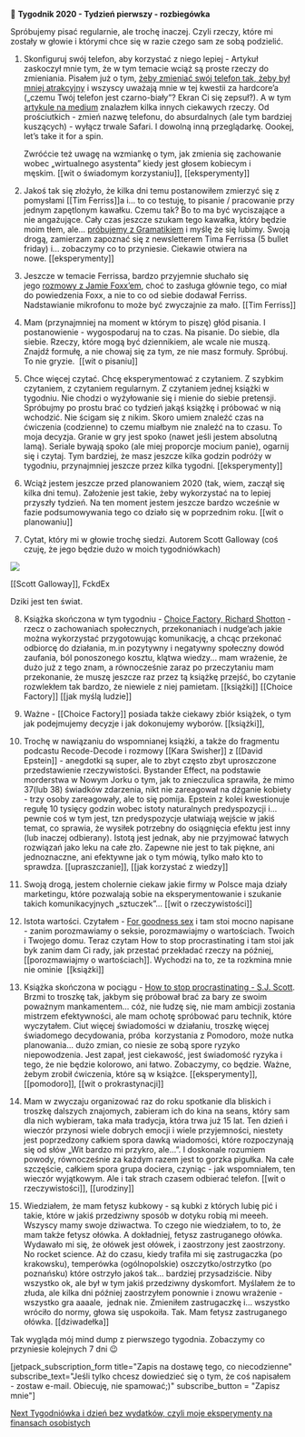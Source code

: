 📆 **Tygodnik 2020 - Tydzień pierwszy - rozbiegówka**

Spróbujemy pisać regularnie, ale trochę inaczej. Czyli rzeczy, które mi zostały w głowie i którymi chce się w razie czego sam ze sobą podzielić.

1.  Skonfiguruj swój telefon, aby korzystać z niego lepiej - Artykuł zaskoczył mnie tym, że w tym temacie wciąż są proste rzeczy do zmieniania. Pisałem już o tym, [żeby zmieniać swój telefon tak, żeby był mniej atrakcyjny](https://niecodzienny.net/2017/12/zwracasz-uwage-trzymasz-zasiegu-reki/) i wszyscy uważają mnie w tej kwestii za hardcore’a („czemu Twój telefon jest czarno-biały”? Ekran Ci się zepsuł?). A w tym [artykule na medium]([https://medium.com/better-humans/how-to-set-up-your-iphone-for-productivity-focus-and-your-own-longevity-bb27a68cc3d8#c11d](https://medium.com/better-humans/how-to-set-up-your-iphone-for-productivity-focus-and-your-own-longevity-bb27a68cc3d8#c11d)) znalazłem kilka innych ciekawych rzeczy. Od prościutkich - zmień nazwę telefonu, do absurdalnych (ale tym bardziej kuszących) - wyłącz trwale Safari. I dowolną inną przeglądarkę. Oookej, let’s take it for a spin.  
      
    Zwróćcie też uwagę na wzmiankę o tym, jak zmienia się zachowanie wobec „wirtualnego asystenta” kiedy jest głosem kobiecym i męskim. [[wit o świadomym korzystaniu]], [[eksperymenty]]
    
2.  Jakoś tak się złożyło, że kilka dni temu postanowiłem zmierzyć się z pomysłami [[Tim Ferriss]]a i… to co testuję, to pisanie / pracowanie przy jednym zapętlonym kawałku. Czemu tak? Bo to ma być wyciszające a nie angażujące. Cały czas jeszcze szukam tego kawałka, który będzie moim tłem, ale… [próbujemy z Gramatikiem](https://www.youtube.com/watch?v=OxKnO9GzgQM) i myślę że się lubimy. Swoją drogą, zamierzam zapoznać się z newsletterem Tima Ferrissa (5 bullet friday) i… zobaczymy co to przyniesie. Ciekawie otwiera na nowe. [[eksperymenty]]

3. Jeszcze w temacie Ferrissa, bardzo przyjemnie słuchało się jego [rozmowy z Jamie Foxx’em](https://www.youtube.com/watch?v=YGnnEfmP8K4), choć to zasługa głównie tego, co miał do powiedzenia Foxx, a nie to co od siebie dodawał Ferriss. Nadstawianie mikrofonu to może być zwyczajnie za mało. [[Tim Ferriss]]

4. Mam (przynajmniej na moment w którym to piszę) głód pisania. I postanowienie - wygospodaruj na to czas. Na pisanie. Do siebie, dla siebie. Rzeczy, które mogą być dziennikiem, ale wcale nie muszą. Znajdź formułę, a nie chowaj się za tym, ze nie masz formuły. Spróbuj. To nie gryzie.  [[wit o pisaniu]]

5. Chce więcej czytać. Chcę eksperymentować z czytaniem. Z szybkim czytaniem, z czytaniem regularnym. Z czytaniem jednej książki w tygodniu. Nie chodzi o wyżyłowanie się i mienie do siebie pretensji. Spróbujmy po prostu brać co tydzień jakąś książkę i próbować w nią wchodzić. Nie ścigam się z nikim. Skoro umiem znaleźć czas na ćwiczenia (codzienne) to czemu miałbym nie znaleźć na to czasu. To moja decyzja. Granie w gry jest spoko (nawet jeśli jestem absolutną lamą). Seriale bywają spoko (ale miej proporcje mocium panie), ogarnij się i czytaj. Tym bardziej, że masz jeszcze kilka godzin podróży w tygodniu, przynajmniej jeszcze przez kilka tygodni. [[eksperymenty]]

6. Wciąż jestem jeszcze przed planowaniem 2020 (tak, wiem, zaczął się kilka dni temu). Założenie jest takie, żeby wykorzystać na to lepiej przyszły tydzień. Na ten moment jestem jeszcze bardzo wcześnie w fazie podsumowywania tego co działo się w poprzednim roku. [[wit o planowaniu]] 

7. Cytat, który mi w głowie trochę siedzi. Autorem Scott Galloway (coś czuję, że jego będzie dużo w moich tygodniówkach)

![](https://i2.wp.com/niecodzienny.net/wp-content/uploads/2020/01/networks.jpg?fit=560%2C166&ssl=1)

[[Scott Galloway]], FckdEx

Dziki jest ten świat. 

8. Książka skończona w tym tygodniu - [Choice Factory, Richard Shotton](https://www.amazon.com/Choice-Factory-behavioural-biases-influence/dp/085719609X) - rzecz o zachowaniach społecznych, przekonaniach i nudge’ach jakie można wykorzystać przygotowując komunikację, a chcąc przekonać odbiorcę do działania, m.in pozytywny i negatywny społeczny dowód zaufania, ból ponoszonego kosztu, klątwa wiedzy... mam wrażenie, że dużo już z tego znam, a równocześnie zaraz po przeczytaniu mam przekonanie, że muszę jeszcze raz przez tą książkę przejść, bo czytanie rozwlekłem tak bardzo, że niewiele z niej pamietam. [[książki]] [[Choice Factory]] [[jak myślą ludzie]]

9.  Ważne - [[Choice Factory]] posiada także ciekawy zbiór książek, o tym jak podejmujemy decyzje i jak dokonujemy wyborów. [[książki]], 

10. Trochę w nawiązaniu do wspomnianej książki, a także do fragmentu podcastu Recode-Decode i rozmowy [[Kara Swisher]] z [[David Epstein]] - anegdotki są super, ale to zbyt często zbyt uproszczone przedstawienie rzeczywistości. Bystander Effect, na podstawie morderstwa w Nowym Jorku o tym, jak to znieczulica sprawiła, że mimo 37(lub 38) świadków zdarzenia, nikt nie zareagował na dźganie kobiety - trzy osoby zareagowały, ale to się pomija. Epstein z kolei kwestionuje regułę 10 tysięcy godzin wobec istoty naturalnych predyspozycji i... pewnie coś w tym jest, tzn predyspozycje ułatwiają wejście w jakiś temat, co sprawia, że wysiłek potrzebny do osiągnięcia efektu jest inny (lub inaczej odbierany). Istotą jest jednak, aby nie przyjmować łatwych rozwiązań jako leku na całe zło. Zapewne nie jest to tak piękne, ani jednoznaczne, ani efektywne jak o tym mówią, tylko mało kto to sprawdza. [[upraszczanie]], [[jak korzystać z wiedzy]]

11. Swoją drogą, jestem cholernie ciekaw jakie firmy w Polsce maja działy marketingu, które pozwalają sobie na eksperymentowanie i szukanie takich komunikacyjnych „sztuczek”... [[wit o rzeczywistości]]

12. Istota wartości. Czytałem - [For goodness sex](https://www.amazon.com/Goodness-Sex-Changing-Sexuality-Values/dp/0062269518/ref=sr_1_1?keywords=for+goodness+sex&qid=1578644657&s=books&sr=1-1) i tam stoi mocno napisane - zanim porozmawiamy o seksie, porozmawiajmy o wartościach. Twoich i Twojego domu. Teraz czytam How to stop procrastinating i tam stoi jak byk zanim dam Ci rady, jak przestać przekładać rzeczy na później, [[porozmawiajmy o wartościach]]. Wychodzi na to, ze ta rozkmina mnie nie ominie  [[książki]]

13. Książka skończona w pociągu - [How to stop procrastinating - S.J. Scott](https://www.amazon.com/How-Stop-Procrastinating-Mastering-Procrastination-ebook/dp/B0742KRKDG/ref=sr_1_1?crid=3P6QR3A54EBSJ&keywords=how+to+stop+procrastinating&qid=1578644690&s=books&sprefix=how+to+stop+pro%2Cstripbooks-intl-ship%2C274&sr=1-1). Brzmi to troszkę tak, jakbym się próbował brać za bary ze swoim poważnym mankamentem... cóż, nie łudzę się, nie mam ambicji zostania mistrzem efektywności, ale mam ochotę spróbować paru technik, które wyczytałem. Ciut więcej świadomości w działaniu, troszkę więcej świadomego decydowania, próba  korzystania z Pomodoro, może nutka planowania... dużo zmian, co niesie ze sobą spore ryzyko niepowodzenia. Jest zapał, jest ciekawość, jest świadomość ryzyka i tego, że nie będzie kolorowo, ani łatwo. Zobaczymy, co będzie. Ważne, żebym zrobił ćwiczenia, które są w książce. [[eksperymenty]], [[pomodoro]], [[wit o prokrastynacji]]

14.  Mam w zwyczaju organizować raz do roku spotkanie dla bliskich i troszkę dalszych znajomych, zabieram ich do kina na seans, który sam dla nich wybieram, taka mała tradycja, która trwa już 15 lat. Ten dzień i wieczór przynosi wiele dobrych emocji i wiele przyjemności, niestety jest poprzedzony całkiem spora dawką wiadomości, które rozpoczynają się od słów „Wit bardzo mi przykro, ale...”. I doskonale rozumiem powody, równocześnie za każdym razem jest to gorzka pigułka. Na całe szczęście, całkiem spora grupa dociera, czyniąc - jak wspomniałem, ten wieczór wyjątkowym. Ale i tak strach czasem odbierać telefon. [[wit o rzeczywistości]], [[urodziny]]

15.  Wiedziałem, że mam fetysz kubkowy - są kubki z których lubię pić i takie, które w jakiś przedziwny sposób w dotyku robią mi meeeh. Wszyscy mamy swoje dziwactwa. To czego nie wiedziałem, to to, że mam także fetysz ołówka. A dokładniej, fetysz zastruganego ołówka. Wydawało mi się, że ołówek jest ołówek, i zaostrzony jest zaostrzony. No rocket science. Aż do czasu, kiedy trafiła mi się zastrugaczka (po krakowsku), temperówka (ogólnopolskie) oszczytko/ostrzytko (po poznańsku) które ostrzyło jakoś tak… bardziej przysadziście. Niby wszystko ok, ale był w tym jakiś przedziwny dyskomfort. Myślałem że to złuda, ale kilka dni później zaostrzyłem ponownie i znowu wrażenie - wszystko gra aaaale,  jednak nie. Zmieniłem zastrugaczkę i… wszystko wróciło do normy, głowa się uspokoiła. Tak. Mam fetysz zastruganego ołówka. [[dziwadełka]]

Tak wygląda mój mind dump z pierwszego tygodnia. Zobaczymy co przyniesie kolejnych 7 dni 😉

[jetpack_subscription_form title="Zapis na dostawę tego, co niecodzienne" subscribe_text="Jeśli tylko chcesz dowiedzieć się o tym, że coś napisałem - zostaw e-mail. Obiecuję, nie spamować;)" subscribe_button = "Zapisz mnie"]

[Next Tygodniówka i dzień bez wydatków, czyli moje eksperymenty na finansach osobistych](https://niecodzienny.net/tygodniowka/tygodniowka-i-dzien-bez-wydatkow-czyli-moje-eksperymenty-na-finansach-osobistych/)